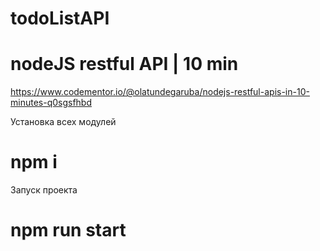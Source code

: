 # todoListAPI
# nodeJS restful API | 10 min

https://www.codementor.io/@olatundegaruba/nodejs-restful-apis-in-10-minutes-q0sgsfhbd

Установка всех модулей
# npm i

Запуск проекта
# npm run start